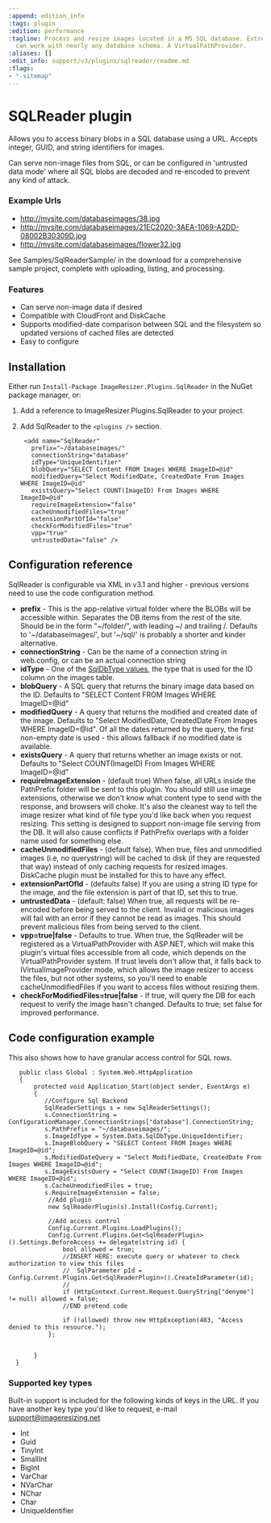 ```yaml
---
:append: edition_info
:tags: plugin
:edition: performance
:tagline: Process and resize images located in a MS SQL database. Extremely configurable,
  can work with nearly any database schema. A VirtualPathProvider.
:aliases: []
:edit_info: support/v3/plugins/sqlreader/readme.md
:flags:
- "-sitemap"
---
```


# SQLReader plugin

Allows you to access binary blobs in a SQL database using a URL. Accepts integer, GUID, and string identifiers for images. 

Can serve non-image files from SQL, or can be configured in 'untrusted data mode' where all SQL blobs are decoded and re-encoded to prevent any kind of attack.

### Example Urls

* http://mysite.com/databaseimages/38.jpg
* http://mysite.com/databaseimages/21EC2020-3AEA-1069-A2DD-08002B30309D.jpg
* http://mysite.com/databaseimages/flower32.jpg

See Samples/SqlReaderSample/ in the download for a comprehensive sample project, complete with uploading, listing, and processing.

### Features

* Can serve non-image data if desired
* Compatible with CloudFront and DiskCache
* Supports modified-date comparison between SQL and the filesystem so updated versions of cached files are detected
* Easy to configure


## Installation

Either run `Install-Package ImageResizer.Plugins.SqlReader` in the NuGet package manager, or:

1. Add a reference to ImageResizer.Plugins.SqlReader to your project.
2. Add SqlReader to the `<plugins />` section.

        <add name="SqlReader" 
          prefix="~/databaseimages/" 
          connectionString="database" 
          idType="UniqueIdentifier" 
          blobQuery="SELECT Content FROM Images WHERE ImageID=@id"
          modifiedQuery="Select ModifiedDate, CreatedDate From Images WHERE ImageID=@id" 
          existsQuery="Select COUNT(ImageID) From Images WHERE ImageID=@id"
          requireImageExtension="false" 
          cacheUnmodifiedFiles="true"
          extensionPartOfId="false"
          checkForModifiedFiles="true"
          vpp="true"
          untrustedData="false" />

## Configuration reference

SqlReader is configurable via XML in v3.1 and higher - previous versions need to use the code configuration method.

* **prefix** - This is the app-relative virtual folder where the BLOBs will be accessible within. Separates the DB items from the rest of the site. Should be in the form "~/folder/", with leading ~/ and trailing /.  Defaults to '~/databaseimages/', but '~/sql/' is probably a shorter and kinder alternative.
* **connectionString** - Can be the name of a connection string in web.config, or can be an actual connection string
* **idType** - One of the [SqlDbType values](http://msdn.microsoft.com/en-us/library/system.data.sqldbtype.aspx), the type that is used for the ID column on the images table.
* **blobQuery** - A SQL query that returns the binary image data based on the ID. Defaults to "SELECT Content FROM Images WHERE ImageID=@id"
* **modifiedQuery** - A query that returns the modified and created date of the image.  Defaults to "Select ModifiedDate, CreatedDate From Images WHERE ImageID=@id". Of all the dates returned by the query, the first non-empty date is used - this allows fallback if no modified date is available.
* **existsQuery** - A query that returns whether an image exists or not. Defaults to "Select COUNT(ImageID) From Images WHERE ImageID=@id"
* **requireImageExtension** - (default true) When false, all URLs inside the PathPrefix folder will be sent to this plugin. You should still use image extensions, otherwise we don't know what content type to send with the response, and browsers will choke. It's  also the cleanest way to tell the image resizer what kind of file type you'd like back when you request resizing. This setting is designed to support non-image file serving from the DB. It will also cause conflicts if PathPrefix overlaps with a folder name used for something else.
* **cacheUnmodifiedFiles** -    (default false). When true, files and unmodified images (i.e, no querystring) will be cached to disk (if they are requested that way) instead of only caching requests for resized images. DiskCache plugin must be installed for this to have any effect.
* **extensionPartOfId** - (defaults false) If you are using a string ID type for the image, and the file extension is part of that ID, set this to true. 
* **untrustedData** - (default: false) When true, all requests will be re-encoded before being served to the client. Invalid or malicious images will fail with an error if they cannot be read as images. This should prevent malicious files from being served to the client.
* **vpp=true\|false** - Defaults to true. When true, the SqlReader will be registered as a VirtualPathProvider with ASP.NET, which will make this plugin's virtual files accessible from all code, which depends on the VirtualPathProvider system. If trust levels don't allow that, it falls back to IVirtualImageProvider mode, which allows the image resizer to access the files, but not other systems, so you'll need to enable cacheUnmodifiedFiles if you want to access files without resizing them. 
* **checkForModifiedFiles=true\|false** - If true, will query the DB for each request to verify the image hasn't changed. Defaults to true; set false for improved performance.

## Code configuration example

This also shows how to have granular access control for SQL rows.

       public class Global : System.Web.HttpApplication
       {
           protected void Application_Start(object sender, EventArgs e)
           {
              //Configure Sql Backend
              SqlReaderSettings s = new SqlReaderSettings();
              s.ConnectionString = ConfigurationManager.ConnectionStrings["database"].ConnectionString;
              s.PathPrefix = "~/databaseimages/";
              s.ImageIdType = System.Data.SqlDbType.UniqueIdentifier;
              s.ImageBlobQuery = "SELECT Content FROM Images WHERE ImageID=@id";
              s.ModifiedDateQuery = "Select ModifiedDate, CreatedDate From Images WHERE ImageID=@id";
              s.ImageExistsQuery = "Select COUNT(ImageID) From Images WHERE ImageID=@id";
              s.CacheUnmodifiedFiles = true;
              s.RequireImageExtension = false;
               //Add plugin
               new SqlReaderPlugin(s).Install(Config.Current);

               //Add access control
               Config.Current.Plugins.LoadPlugins();
               Config.Current.Plugins.Get<SqlReaderPlugin>().Settings.BeforeAccess += delegate(string id) {
                   bool allowed = true;
                   //INSERT HERE: execute query or whatever to check authorization to view this files
                   //  SqlParameter pId = Config.Current.Plugins.Get<SqlReaderPlugin>().CreateIdParameter(id);
                   // 
                   if (HttpContext.Current.Request.QueryString["denyme"] != null) allowed = false;
                   //END pretend code

                   if (!allowed) throw new HttpException(403, "Access denied to this resource.");
               };
      

           }
      }
  
### Supported key types

Built-in support is included for the following kinds of keys in the URL. If you have another key type you'd like to request, e-mail support@imageresizing.net

* Int
* Guid
* TinyInt
* SmallInt
* BigInt
* VarChar
* NVarChar
* NChar
* Char
* UniqueIdentifier
